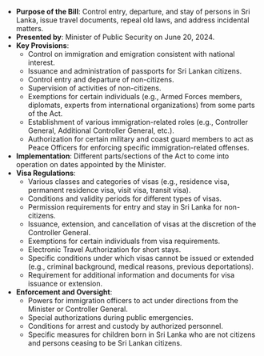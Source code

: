 - **Purpose of the Bill**: Control entry, departure, and stay of persons in Sri Lanka, issue travel documents, repeal old laws, and address incidental matters.
- **Presented by**: Minister of Public Security on June 20, 2024.
- **Key Provisions**:
  - Control on immigration and emigration consistent with national interest.
  - Issuance and administration of passports for Sri Lankan citizens.
  - Control entry and departure of non-citizens.
  - Supervision of activities of non-citizens.
  - Exemptions for certain individuals (e.g., Armed Forces members, diplomats, experts from international organizations) from some parts of the Act.
  - Establishment of various immigration-related roles (e.g., Controller General, Additional Controller General, etc.).
  - Authorization for certain military and coast guard members to act as Peace Officers for enforcing specific immigration-related offenses.
- **Implementation**: Different parts/sections of the Act to come into operation on dates appointed by the Minister.
- **Visa Regulations**:
  - Various classes and categories of visas (e.g., residence visa, permanent residence visa, visit visa, transit visa).
  - Conditions and validity periods for different types of visas.
  - Permission requirements for entry and stay in Sri Lanka for non-citizens.
  - Issuance, extension, and cancellation of visas at the discretion of the Controller General.
  - Exemptions for certain individuals from visa requirements.
  - Electronic Travel Authorization for short stays.
  - Specific conditions under which visas cannot be issued or extended (e.g., criminal background, medical reasons, previous deportations).
  - Requirement for additional information and documents for visa issuance or extension.
- **Enforcement and Oversight**:
  - Powers for immigration officers to act under directions from the Minister or Controller General.
  - Special authorizations during public emergencies.
  - Conditions for arrest and custody by authorized personnel.
  - Specific measures for children born in Sri Lanka who are not citizens and persons ceasing to be Sri Lankan citizens.